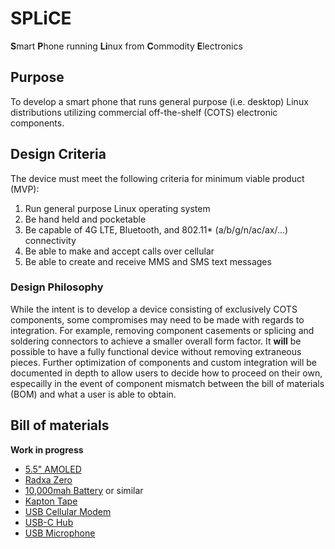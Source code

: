 # SPLiCE
**S**mart **P**hone running **Li**nux from **C**ommodity **E**lectronics

## Purpose
To develop a smart phone that runs general purpose (i.e. desktop) Linux distributions utilizing commercial off-the-shelf (COTS) electronic components.

## Design Criteria
The device must meet the following criteria for minimum viable product (MVP):
1. Run general purpose Linux operating system 
2. Be hand held and pocketable
3. Be capable of 4G LTE, Bluetooth, and 802.11* (a/b/g/n/ac/ax/...) connectivity
4. Be able to make and accept calls over cellular
5. Be able to create and receive MMS and SMS text messages

### Design Philosophy
While the intent is to develop a device consisting of exclusively COTS components, some compromises may need to be made with regards to integration. For example, removing component casements or splicing and soldering connectors to achieve a smaller overall form factor. It **will** be possible to have a fully functional device without removing extraneous pieces. Further optimization of components and custom integration will be documented in depth to allow users to decide how to proceed on their own, especailly in the event of component mismatch between the bill of materials (BOM) and what a user is able to obtain.

## Bill of materials
**Work in progress**
* [5.5" AMOLED](https://www.waveshare.com/5.5inch-hdmi-amoled.htm)
* [Radxa Zero](https://ameridroid.com/products/radxa-zero)
* [10,000mah Battery](https://www.amazon.com/INIU-Portable-High-Speed-Flashlight-Compatible/dp/B08MZG8TN8) or similar
* [Kapton Tape](https://www.amazon.com/Temperature-Kapton-Professional-Protecting-Circuit/dp/B07RZZG76B)
* [USB Cellular Modem](https://www.waveshare.com/product/sim7600a-h-4g-dongle.htm)
* [USB-C Hub](https://www.amazon.com/Portable-Splitter-Multiport-Charging-Keyboard/dp/B0C157TZXB)
* [USB Microphone](https://www.amazon.com/Mini-Microphone-Skype-Desktop-Laptop/dp/B076BC2Y3W)
